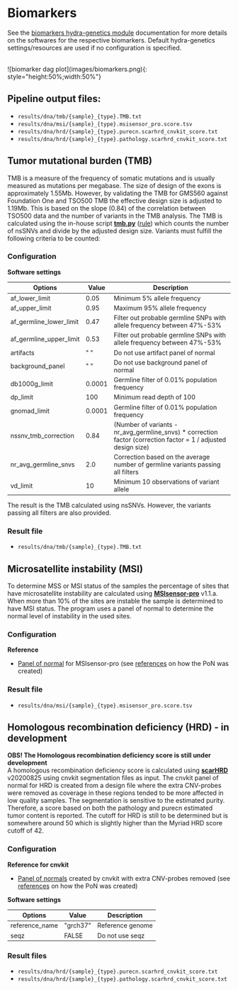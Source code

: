 # Biomarkers
See the [biomarkers hydra-genetics module](https://snv_indels.readthedocs.io/en/latest/) documentation for more details on the softwares for the respective biomarkers. Default hydra-genetics settings/resources are used if no configuration is specified.

<br />
![biomarker dag plot](images/biomarkers.png){: style="height:50%;width:50%"}

## Pipeline output files:

* `results/dna/tmb/{sample}_{type}.TMB.txt`
* `results/dna/msi/{sample}_{type}.msisensor_pro.score.tsv`
* `results/dna/hrd/{sample}_{type}.purecn.scarhrd_cnvkit_score.txt`
* `results/dna/hrd/{sample}_{type}.pathology.scarhrd_cnvkit_score.txt`

## Tumor mutational burden (TMB)
TMB is a measure of the frequency of somatic mutations and is usually measured as mutations per megabase. The size of design of the exons is approximately 1.55Mb. However, by validating the TMB for GMS560 against Foundation One and TSO500 TMB the effective design size is adjusted to 1.19Mb. This is based on the slope (0.84) of the correlation between TSO500 data and the number of variants in the TMB analysis. The TMB is calculated using the in-house script **[tmb.py](https://github.com/hydra-genetics/biomarker/blob/develop/workflow/scripts/tmb.py)** ([rule](https://github.com/hydra-genetics/biomarker/blob/develop/workflow/rules/tmb.smk)) which counts the number of nsSNVs and divide by the adjusted design size. Variants must fulfill the following criteria to be counted:

### Configuration
**Software settings**

| **Options** | **Value** | **Description** |
|-|-|-|
| af_lower_limit | 0.05 | Minimum 5% allele frequency |
| af_upper_limit | 0.95 | Maximum 95% allele frequency |
| af_germline_lower_limit | 0.47 | Filter out probable germline SNPs with allele frequency between 47%-53% |
| af_germline_upper_limit | 0.53 | Filter out probable germline SNPs with allele frequency between 47%-53% |
| artifacts | " " | Do not use artifact panel of normal |
| background_panel | " " | Do not use background panel of normal |
| db1000g_limit | 0.0001 | Germline filter of 0.01% population frequency
| dp_limit | 100 | Minimum read depth of 100 |
| gnomad_limit | 0.0001 | Germline filter of 0.01% population frequency ||
| nssnv_tmb_correction | 0.84 | (Number of variants - nr_avg_germline_snvs) * correction factor (correction factor = 1 / adjusted design size) |
| nr_avg_germline_snvs | 2.0 | Correction based on the average number of germline variants passing all filters |
| vd_limit | 10 | Minimum 10 observations of variant allele |

The result is the TMB calculated using nsSNVs. However, the variants passing all filters are also provided.

### Result file

* `results/dna/tmb/{sample}_{type}.TMB.txt`

## Microsatellite instability (MSI)
To determine MSS or MSI status of the samples the percentage of sites that have microsatellite instability are calculated using **[MSIsensor-pro]([https://github.com/xjtu-omics/msisensor-pro])** v1.1.a. When more than 10% of the sites are instable the sample is determined to have MSI status. The program uses a panel of normal to determine the normal level of instability in the used sites.

### Configuration
**Reference**

* [Panel of normal](references.md#msisensor_pro_pon) for MSIsensor-pro (see [references](references.md) on how the PoN was created)

### Result file

* `results/dna/msi/{sample}_{type}.msisensor_pro.score.tsv`

## Homologous recombination deficiency (HRD) - in development
**OBS! The Homologous recombination deficiency score is still under development**  
A homologous recombination deficiency score is calculated using **[scarHRD](https://github.com/sztup/scarHRD)** v20200825 using cnvkit segmentation files as input. The cnvkit panel of normal for HRD is created from a design file where the extra CNV-probes were removed as coverage in these regions tended to be more affected in low quality samples. The segmentation is sensitive to the estimated purity. Therefore, a score based on both the pathology and purecn estimated tumor content is reported. The cutoff for HRD is still to be determined but is somewhere around 50 which is slightly higher than the Myriad HRD score cutoff of 42.

### Configuration

**Reference for cnvkit**

* [Panel of normals](references.md#normal_reference_hrd) created by cnvkit with extra CNV-probes removed (see [references](references.md) on how the PoN was created)

**Software settings**

| **Options** | **Value** | **Description** |
|-|-|-|
| reference_name | "grch37" | Reference genome |
| seqz | FALSE | Do not use seqz |

### Result files

* `results/dna/hrd/{sample}_{type}.purecn.scarhrd_cnvkit_score.txt`
* `results/dna/hrd/{sample}_{type}.pathology.scarhrd_cnvkit_score.txt`

<br />
